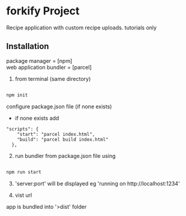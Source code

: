 # forkify Project

Recipe application with custom recipe uploads.
tutorials only

## Installation

package manager = [npm]  
web application bundler = [parcel]

1. from terminal (same directory)

```bash

npm init

```

configure package.json file (if none exists)  
- if none exists add
 
```vscode
"scripts": {
    "start": "parcel index.html",
    "build": "parcel build index.html"
  },
```

2. run bundler from package.json file using

```bash

npm run start

```

3. 'server:port' will be displayed eg 'running on http://localhost:1234'

4. vist url

app is bundled into '>dist' folder
